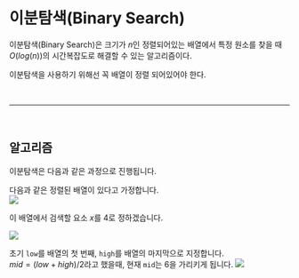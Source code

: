 # 이분탐색(Binary Search)

이분탐색(Binary Search)은 크기가 $n$인 정렬되어있는 배열에서 특정 원소를 찾을 때 $O(log(n))$의 시간복잡도로 해결할 수 있는 알고리즘이다.

이분탐색을 사용하기 위해선 꼭 배열이 정렬 되어있어야 한다.

&nbsp;

---------------------------
&nbsp;


## **알고리즘**

이분탐색은 다음과 같은 과정으로 진행됩니다.

다음과 같은 정렬된 배열이 있다고 가정합니다.  
![](https://cdn.programiz.com/sites/tutorial2program/files/binary-search-initial-array.png)


이 배열에서 검색할 요소 $x$를 4로 정하겠습니다.

![](https://cdn.programiz.com/sites/tutorial2program/files/binary-search-set-pointers.png)

초기 `low`를 배열의 첫 번째, `high`를 배열의 마지막으로 지정합니다.  
$mid = (low+high)/2$라고 했을때, 현재 `mid`는 6을 가리키게 됩니다.
![](https://cdn.programiz.com/sites/tutorial2program/files/binary-search-mid.png)



